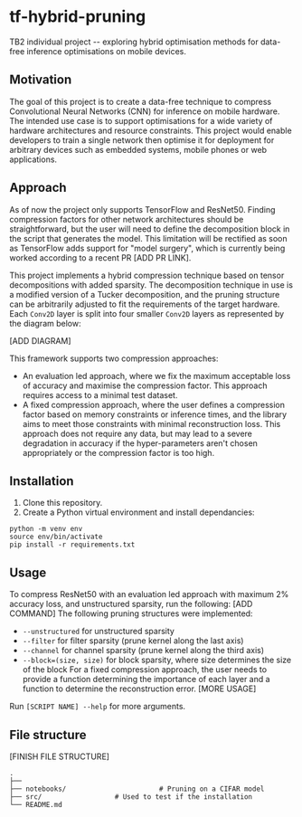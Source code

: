 # tf-hybrid-pruning

TB2 individual project -- exploring hybrid optimisation methods for data-free inference optimisations on mobile devices.

## Motivation

The goal of this project is to create a data-free technique to compress Convolutional Neural Networks (CNN) for inference on mobile hardware. The intended use case is to support optimisations for a wide variety of hardware architectures and resource constraints. This project would enable developers to train a single network then optimise it for deployment for arbitrary devices such as embedded systems, mobile phones or web applications.

## Approach

As of now the project only supports TensorFlow and ResNet50. Finding compression factors for other network architectures should be straightforward, but the user will need to define the decomposition block in the script that generates the model. This limitation will be rectified as soon as TensorFlow adds support for "model surgery", which is currently being worked according to a recent PR [ADD PR LINK].

This project implements a hybrid compression technique based on tensor decompositions with added sparsity. The decomposition technique in use is a modified version of a Tucker decomposition, and the pruning structure can be arbitrarily adjusted to fit the requirements of the target hardware. Each ``Conv2D`` layer is split into four smaller ``Conv2D`` layers as represented by the diagram below:

[ADD DIAGRAM]

This framework supports two compression approaches:

- An evaluation led approach, where we fix the maximum acceptable loss of accuracy and maximise the compression factor. This approach requires access to a minimal test dataset.
- A fixed compression approach, where the user defines a compression factor based on memory constraints or inference times, and the library aims to meet those constraints with minimal reconstruction loss. This approach does not require any data, but may lead to a severe degradation in accuracy if the hyper-parameters aren't chosen appropriately or the compression factor is too high.

## Installation

1. Clone this repository.
2. Create a Python virtual environment and install dependancies:

```
python -m venv env
source env/bin/activate
pip install -r requirements.txt
```

## Usage

To compress ResNet50 with an evaluation led approach with maximum 2% accuracy loss, and unstructured sparsity, run the following:
[ADD COMMAND]
The following pruning structures were implemented:
- ``--unstructured`` for unstructured sparsity
- ``--filter`` for filter sparsity (prune kernel along the last axis)
- ``--channel`` for channel sparsity (prune kernel along the third axis)
- ``--block=(size, size)`` for block sparsity, where size determines the size of the block
For a fixed compression approach, the user needs to provide a function determining the importance of each layer and a function to determine the reconstruction error. 
[MORE USAGE]

Run ``[SCRIPT NAME] --help`` for more arguments.

##

## File structure

[FINISH FILE STRUCTURE]

>

    .
    ├──                     
    ├── notebooks/                       # Pruning on a CIFAR model
    ├── src/                  # Used to test if the installation
    └── README.md

>

